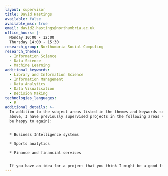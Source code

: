 ```yaml
---
layout: supervisor
title: David Hastings
available: false
available_msc: true
email: david2.hastings@northumbria.ac.uk
office_hours: |-
  Monday 10:00 - 12:00
  Thursday 14:00 - 15:30
research_group: Northumbria Social Computing
research_themes:
  - Information Science
  - Data Science
  - Machine Learning
additional_keywords:
  - Library and Information Science
  - Information Management
  - Data Analytics
  - Data Visualisation
  - Decision Making
technologies_languages:
  - R
additional_details: >-
  In addition to the subject areas listed in the themes and keywords sections
  above, I have previously supervised projects in the following areas (and would
  be happy to again):


  * Business Intelligence systems

  * Sports analytics

  * Finance and financial services


  If you have an idea for a project that you think I might be a good fit for, then please get in touch at david2.hastings@northumbria.ac.uk so we can have a quick discussion about it. Thanks!
---
```

